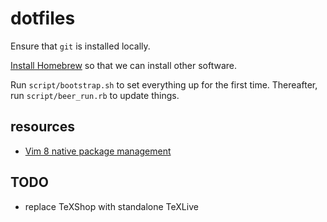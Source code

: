 # dotfiles

Ensure that `git` is installed locally.

[Install Homebrew](https://brew.sh/) so that we can install other software.

Run `script/bootstrap.sh` to set everything up for the first time.
Thereafter, run `script/beer_run.rb` to update things.

## resources

- [Vim 8 native package management](https://shapeshed.com/vim-packages/)

## TODO

- replace TeXShop with standalone TeXLive
